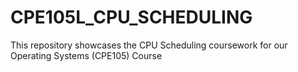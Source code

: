 # CPE105L_CPU_SCHEDULING
This repository showcases the CPU Scheduling coursework for our Operating Systems (CPE105) Course
